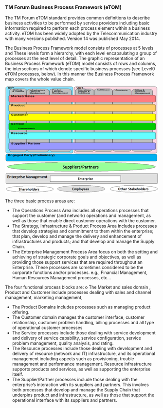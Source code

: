 ### TM Forum Business Process Framework (eTOM)

The TM Forum eTOM standard provides common definitions to describe business activities to be performed by service providers including basic information required to perform each process element within a business activity. eTOM has been widely adopted by the Telecommunication industry with many versions published. Version 14 was published May 2014.

The Business Process Framework model consists of processes at 5 levels and These levels form a hierarchy, with each level encapsulating a group of processes at the next level of detail. The graphic representation of an Business Process Framework (eTOM) model consists of rows and columns, the intersections of which denote specific business processes (see Level0 eTOM processes, below). In this manner the Business Process Framework map covers the whole value chain. 

 ![eTOM level0](eTOM-level0.png)
 
The three basic process areas are:
* The Operations Process Area includes all operations processes that support the customer (and network) operations and management, as well as those that enable direct customer operations with the customer. 
* The Strategy, Infrastructure & Product Process Area includes processes that develop strategies and commitment to them within the enterprise; that plan, develop and manage the delivery and enhancement of infrastructures and products; and that develop and manage the Supply Chain.
* The Enterprise Management Process Area focus on both the setting and achieving of strategic corporate goals and objectives, as well as providing those support services that are required throughout an Enterprise. These processes are sometimes considered to be the corporate functions and/or processes. e.g., Financial Management, Human Resources Management processes, etc… 

The four functional process blocks are:
o	The Market and sales domain , Product and Customer include processes dealing with sales and channel management, marketing management, 
*	The Product Domains includes processes such as managing product offering.
*	The Customer domain manages the customer interface, customer relationship, customer problem handling, billing processes and all type of operational customer processes
*	The Service processes include those dealing with service development and delivery of service capability, service configuration, service problem management, quality analysis, and rating.
*	The Resource processes include those dealing with development and delivery of resource (network and IT) infrastructure, and its operational management including aspects such as provisioning, trouble management and performance management. Resource infrastructure supports products and services, as well as supporting the enterprise itself.
*	The Supplier/Partner processes include those dealing with the enterprise’s interaction with its suppliers and partners. This involves both processes that develop and manage the Supply Chain that underpins product and infrastructure, as well as those that support the operational interface with its suppliers and partners.

